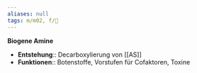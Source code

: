 ```yaml
---
aliases: null
tags: m/m02, f/🧪
---
```

**Biogene Amine**
- **Entstehung**:: Decarboxylierung von [[AS]]
- **Funktionen**:: Botenstoffe, Vorstufen für Cofaktoren, Toxine

